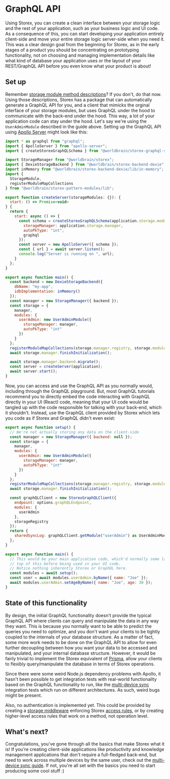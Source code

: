 # GraphQL API

Using Storex, you can create a clean interface between your storage logic and the rest of your application, such as your business logic and UI code. As a consequence of this, you can start developing your application entirely client-side and move your entire storage logic server-side when you need it. This was a clear design goal from the beginning for Storex, as in the early stages of a product you should be concentrating on prototyping functionality, not on choosing and managing implementation details like what kind of database your application uses or the layout of your REST/GraphQL API before you even know what your product is about!

## Set up

Remember [storage module method descriptions](/guides/storage-modules/?id=storage-module-methods)? If you don't, do that now. Using those descriptions, Storex has a package that can automatically generate a GraphQL API for you, and a client that mimicks the orginal interface of your storage modules, but uses GraphQL under the hood to communicate with the back-end under the hood. This way, a lot of your application code can stay under the hood. Let's say we're using the `UserAdminModule` described in the guide above. Setting up the GraphQL API using [Apollo Server](https://www.apollographql.com/docs/apollo-server/) might look like this:

```js
import * as graphql from "graphql";
import { ApolloServer } from "apollo-server";
import { createStorexGraphQLSchema } from "@worldbrain/storex-graphql-schema/lib/modules";

import StorageManager from "@worldbrain/storex";
import { DexieStorageBackend } from "@worldbrain/storex-backend-dexie";
import inMemory from "@worldbrain/storex-backend-dexie/lib/in-memory";
import {
  StorageModule,
  registerModuleMapCollections
} from "@worldbrain/storex-pattern-modules/lib";

export function createServer(storageModules: {}): {
  start: () => Promise<void>
} {
  return {
    start: async () => {
      const schema = createStorexGraphQLSchema(application.storage.modules, {
        storageManager: application.storage.manager,
        autoPkType: "int",
        graphql
      });
      const server = new ApolloServer({ schema });
      const { url } = await server.listen();
      console.log("Server is running on ", url);
    }
  };
}

export async function main() {
  const backend = new DexieStorageBackend({
    dbName: "my-app",
    idbImplementation: inMemory()
  });
  const manager = new StorageManager({ backend });
  const storage = {
    manager,
    modules: {
      userAdmin: new UserAdminModule({
        storageManager: manager,
        autoPkType: "int"
      })
    }
  };
  registerModuleMapCollections(storage.manager.registry, storage.modules);
  await storage.manager.finishInitialization();

  await storage.manager.backend.migrate();
  const server = createServer(application);
  await server.start();
}
```

Now, you can access and use the GraphQL API as you normally would, including through the GraphQL playground. But, most GraphQL tutorials recommend you to directly embed the code interacting with GraphQL directly in your UI (React) code, meaning that your UI code would be tangled up with the code responsible for talking with your back-end, which it shouldn't. Instead, use the GraphQL client provided by Storex which lets you code as if Storex and GraphQL didn't even exist:

```js
export async function setup() {
  // We're not actually storing any data on the client-side
  const manager = new StorageManager({ backend: null });
  const storage = {
    manager,
    modules: {
      userAdmin: new UserAdminModule({
        storageManager: manager,
        autoPkType: "int"
      })
    }
  };
  registerModuleMapCollections(storage.manager.registry, storage.modules);
  await storage.manager.finishInitialization();

  const graphQLClient = new StorexGraphQLClient({
    endpoint: options.graphQLEndpoint,
    modules: {
      userAdmin
    },
    storageRegistry
  });
  return {
    sharedSyncLog: graphQLClient.getModule("userAdmin") as UserAdminModule
  };
}

export async function main() {
  // This would be your main application code, which'd normally some layers on
  // top of this before being used in your UI code.
  // Notice nothing inherently Storex or GraphQL here.
  const modules = await setup();
  const user = await modules.userAdmin.byName({ name: "Joe" });
  await modules.userAdmin.setAgeByName({ name: "Joe", age: 30 });
}
```

## State of this functionality

By design, the initial GraphQL functionality doesn't provide the typical GraphQL API where clients can query and manipulate the data in any way they want. This is because you normally want to be able to predict the queries you need to optimize, and you don't want your clients to be tightly coupled to the internals of your database structure. As a matter of fact, some more work needs to be done on the GraphQL API to allow for even further decoupling between how you want your data to be accessed and manipulated, and your internal database structure. However, it would be fairly trivial to implement the Storex equivalent of [Prisma](https://www.prisma.io/), allow your clients to flexibly query/manipulate the database in terms of Storex operations.

Since there were some weird Node.js dependency problems with Apollo, it hasn't been possible to get integration tests with real-world functionality based on the GraphQL functionality to run, like the [multi-device sync](/guide/multi-device-sync/) integration tests which run on different architectures. As such, weird bugs might be present.

Also, no authentication is implemented yet. This could be provided by creating a [storage middleware](/guides/storage-middleware/) enforcing Storex [access rules](/guides/storage-modules/?id=access-rules), or by creating higher-level access rules that work on a method, not operation level.

## What's next?

Congratulations, you've gone through all the basics that make Storex what it is! If you're creating client-side applications like productivity and knowledge management applications that don't require a full-fledged back-end, but need to work across multiple devices by the same user, check out the [multi-device sync guide](/guide/multi-device-sync/). If not, you're all set with the basics you need to start producing some cool stuff :)
